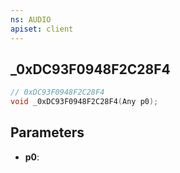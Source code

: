 ```yaml
---
ns: AUDIO
apiset: client
---
```

## _0xDC93F0948F2C28F4

```c
// 0xDC93F0948F2C28F4
void _0xDC93F0948F2C28F4(Any p0);
```


## Parameters
* **p0**: